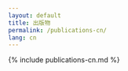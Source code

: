 ```yaml
---
layout: default
title: 出版物
permalink: /publications-cn/
lang: cn
---
```


{% include publications-cn.md %}

